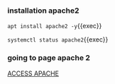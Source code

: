 
### installation apache2
`apt install apache2 -y`{{exec}}

`systemctl status apache2`{{exec}}




### going to page apache 2
[ACCESS APACHE]({{TRAFFIC_HOST1_80}})
